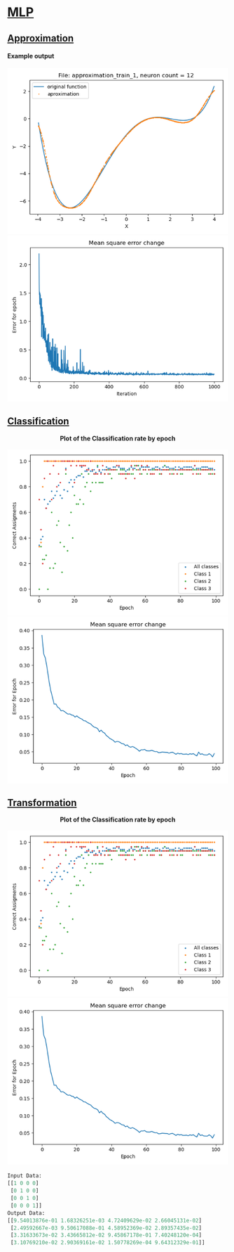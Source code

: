 # [MLP](https://github.com/ZdrzalikPrzemyslaw/Machine-Learning/tree/master/MultilayerPerceptron)

## [Approximation](https://github.com/ZdrzalikPrzemyslaw/Machine-Learning/tree/master/MultilayerPerceptron/Approximation)

#### Example output

<p align="center">
    <img src="https://github.com/ZdrzalikPrzemyslaw/Machine-Learning/blob/master/.github/Approximation_MLP_Example_Plot.png"
     alt="Approximation plot"/>
  <br>
    <img src="https://github.com/ZdrzalikPrzemyslaw/Machine-Learning/blob/master/.github/Approximation_MLP_Example_Error.png"
     alt="Error plot"/>
</p>


## [Classification](https://github.com/ZdrzalikPrzemyslaw/Machine-Learning/tree/master/MultilayerPerceptron/Classification)

<p align="center">
 <b>
 Plot of the Classification rate by epoch
 </b>
 <br> <br>
    <img src="https://github.com/ZdrzalikPrzemyslaw/Machine-Learning/blob/master/.github/Classification_MLP_Example_Plot.png"
     alt="Classification plot"/>
<br>
    <img src="https://github.com/ZdrzalikPrzemyslaw/Machine-Learning/blob/master/.github/Classification_MLP_Example_Error.png"
     alt="Error plot"/>
</p>


## [Transformation](https://github.com/ZdrzalikPrzemyslaw/Machine-Learning/tree/master/MultilayerPerceptron/Transformation)

<p align="center">
 <b>
 Plot of the Classification rate by epoch
 </b>
 <br> <br>
    <img src="https://github.com/ZdrzalikPrzemyslaw/Machine-Learning/blob/master/.github/Classification_MLP_Example_Plot.png"
     alt="Classification plot"/>
<br>
    <img src="https://github.com/ZdrzalikPrzemyslaw/Machine-Learning/blob/master/.github/Classification_MLP_Example_Error.png"
     alt="Error plot"/>
</p>

```python
Input Data:
[[1 0 0 0]
 [0 1 0 0]
 [0 0 1 0]
 [0 0 0 1]]
Output Data:
[[9.54013876e-01 1.68326251e-03 4.72409629e-02 2.66045131e-02]
 [2.49592667e-03 9.50617088e-01 4.58952369e-02 2.89357435e-02]
 [3.31633673e-02 3.43665812e-02 9.45867178e-01 7.40248120e-04]
 [3.10769210e-02 2.90369161e-02 1.50778269e-04 9.64312329e-01]]

```
